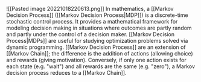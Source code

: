 ![[Pasted image 20221018220613.png]]
In mathematics, a [[Markov Decision Process]] ([[Markov Decision Process|MDP]]) is a discrete-time stochastic control process. It provides a mathematical framework for modeling decision making in situations where outcomes are partly random and partly under the control of a decision maker. [[Markov Decision Process|MDPs]] are useful for studying optimization problems solved via dynamic programming. 
[[Markov Decision Process]] are an extension of [[Markov Chain]]; the difference is the addition of actions (allowing choice) and rewards (giving motivation). Conversely, if only one action exists for each state (e.g. "wait") and all rewards are the same (e.g. "zero"), a Markov decision process reduces to a [[Markov Chain]].